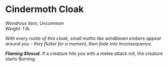 # Cindermoth Cloak
*Wondrous Item, Uncommon*  
*Weight: 1 lb.*  

*With every rustle of this cloak, small moths like windblown embers appear around you - they flutter for a moment, then fade into inconsequence.*

***Flaming Shroud.*** If a creature hits you with a melee attack roll, the creature starts Burning.